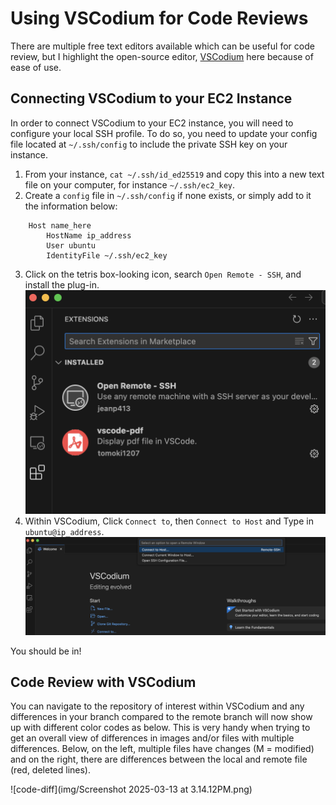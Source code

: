 # Using VSCodium for Code Reviews 

There are multiple free text editors available which can be useful for code review, but I highlight the open-source editor, [VSCodium](https://vscodium.com/) here because of ease of use.

## Connecting VSCodium to your EC2 Instance

In order to connect VSCodium to your EC2 instance, you will need to configure your local SSH profile.
To do so, you need to update your config file located at `~/.ssh/config` to include the private SSH key on your instance.

1. From your instance, `cat ~/.ssh/id_ed25519` and copy this into a new text file on your computer, for instance `~/.ssh/ec2_key`.
2. Create a `config` file in `~/.ssh/config` if none exists, or simply add to it the information below:

```
    Host name_here
        HostName ip_address
        User ubuntu
        IdentityFile ~/.ssh/ec2_key
```
3. Click on the tetris box-looking icon, search `Open Remote - SSH`, and install the plug-in.
    ![open-ssh](img/open-ssh.png)
4. Within VSCodium, Click `Connect to`, then `Connect to Host` and Type in `ubuntu@ip_address`.
    ![connect](img/vscodium-connect.png)

You should be in!

## Code Review with VSCodium

You can navigate to the repository of interest within VSCodium and any differences in your branch compared to the remote branch will now show up with different color codes as below.
This is very handy when trying to get an overall view of differences in images and/or files with multiple differences.
Below, on the left, multiple files have changes (M = modified) and on the right, there are differences between the local and remote file (red, deleted lines).

![code-diff](img/Screenshot 2025-03-13 at 3.14.12PM.png)